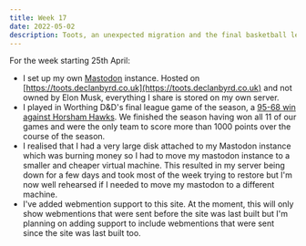 ```yaml
---
title: Week 17
date: 2022-05-02
description: Toots, an unexpected migration and the final basketball league game of the season.
---
```


For the week starting 25th April:

- I set up my own [Mastodon](https://joinmastodon.org/) instance. Hosted on [https://toots.declanbyrd.co.uk](https://toots.declanbyrd.co.uk) and not owned by Elon Musk, everything I share is stored on my own server.
- I played in Worthing D&D's final league game of the season, a [95-68 win against Horsham Hawks](https://www.basketballsussex.co.uk/match/31514920.html). We finished the season having won all 11 of our games and were the only team to score more than 1000 points over the course of the season.
- I realised that I had a very large disk attached to my Mastodon instance which was burning money so I had to move my mastodon instance to a smaller and cheaper virtual machine. This resulted in my server being down for a few days and took most of the week trying to restore but I'm now well rehearsed if I needed to move my mastodon to a different machine. 
- I've added webmention support to this site. At the moment, this will only show webmentions that were sent before the site was last built but I'm planning on adding support to include webmentions that were sent since the site was last built too.

 
